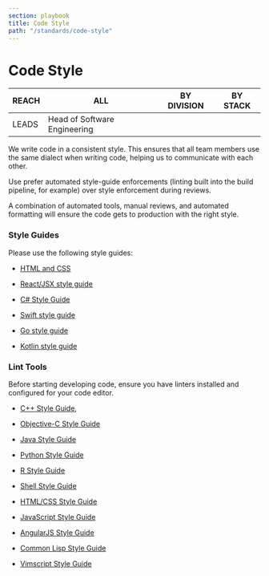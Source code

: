 ```yaml
---
section: playbook
title: Code Style
path: "/standards/code-style"
---
```


# Code Style

| REACH | ALL                          | BY DIVISION | BY STACK |
| ----- | ---------------------------- | ----------- | -------- |
| LEADS | Head of Software Engineering |             |          |

We write code in a consistent style. This ensures that all team members
use the same dialect when writing code, helping us to communicate with
each other.

Use prefer automated style-guide enforcements (linting built into the
build pipeline, for example) over style enforcement during reviews.

A combination of automated tools, manual reviews, and automated
formatting will ensure the code gets to production with the right style.

### Style Guides

Please use the following style guides:

- [HTML and CSS](https://google.github.io/styleguide/htmlcssguide.html)

- [React/JSX style guide](https://github.com/airbnb/javascript/tree/master/react)

- [C\# Style Guide](https://docs.microsoft.com/en-us/dotnet/csharp/programming-guide/inside-a-program/coding-conventions)

- [Swift style guide](https://google.github.io/swift/)

- [Go style guide](https://github.com/golang/go/wiki/CodeReviewComments)

- [Kotlin style guide](https://android.github.io/kotlin-guides/style.html)

### Lint Tools

Before starting developing code, ensure you have linters installed and
configured for your code editor.

- [C++ Style Guide](https://google.github.io/styleguide/cppguide.html),

- [Objective-C Style Guide](https://github.com/google/styleguide/blob/gh-pages/objcguide.md)

- [Java Style Guide](https://google.github.io/styleguide/javaguide.html)

- [Python Style Guide](https://github.com/google/styleguide/blob/gh-pages/pyguide.md)

- [R Style Guide](https://google.github.io/styleguide/Rguide.xml)

- [Shell Style Guide](https://google.github.io/styleguide/shell.xml)

- [HTML/CSS Style Guide](https://google.github.io/styleguide/htmlcssguide.html)

- [JavaScript Style Guide](https://google.github.io/styleguide/jsguide.html)

- [AngularJS Style Guide](https://google.github.io/styleguide/angularjs-google-style.html)

- [Common Lisp Style Guide](https://google.github.io/styleguide/lispguide.xml)

- [Vimscript Style Guide](https://google.github.io/styleguide/vimscriptguide.xml)
